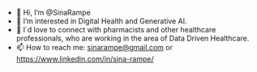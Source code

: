 - 👋 Hi, I’m @SinaRampe
- 👀 I’m interested in Digital Health and Generative AI.
- 🤗 I´d love to connect with pharmacists and other healthcare professionals, who are working in the area of Data Driven Healthcare.
- 📫 How to reach me: sinarampe@gmail.com or https://www.linkedin.com/in/sina-rampe/

<!---
SinaRampe/SinaRampe is a ✨ special ✨ repository because its `README.md` (this file) appears on your GitHub profile.
You can click the Preview link to take a look at your changes.
--->
